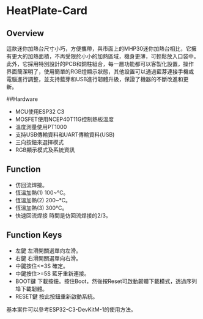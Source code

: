 # HeatPlate-Card
  
## Overview
這款迷你加熱台尺寸小巧，方便攜帶，與市面上的MHP30迷你加熱台相比，它擁有更大的加熱面積，不再受限於小小的加熱區域，機身更薄，可輕鬆放入口袋中。此外，它採用特別設計的PCB和銅柱組合，每一層功能都可以客製化設置，操作界面簡潔明了，使用簡單的RGB燈顯示狀態，其他設置可以通過藍芽連接手機或電腦進行調整，並支持藍芽和USB進行韌體升級，保證了機器的不斷改進和更新。
  
##Hardware  
- MCU使用ESP32 C3
- MOSFET使用NCEP40T11G控制熱板溫度
- 溫度測量使用PT1000
- 支持USB傳輸資料和UART傳輸資料(USB)
- 三向按鈕來選擇模式
- RGB顯示模式及系統資訊
   
 ## Function
- 仿回流焊接。
- 恆溫加熱(1) 100~°C。
- 恆溫加熱(2) 200~°C。
- 恆溫加熱(3) 300°C。
- 快速回流焊接 時間是仿回流焊接的2/3。
  
 ## Function Keys
 - 左鍵 左滑開關選單向左滑。
 - 右鍵 右滑開關選單向右滑。
 - 中鍵按住<=3S 確定。
 - 中鍵按住>=5S 藍牙重新連接。
 - BOOT鍵 下載按鈕。按住Boot，然後按Reset可啟動韌體下載模式，透過序列埠下載韌體。
 - RESET鍵 按此按鈕重新啟動系統。
  
 基本案件可以參考ESP32-C3-DevKitM-1的使用方法。

     
   

